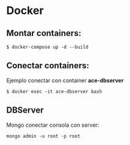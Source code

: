 # Docker

## Montar containers:

`
$ docker-compose up -d --build
`

## Conectar containers:

Ejemplo conectar con container **ace-dbserver**

`
$ docker exec -it ace-dbserver bash
`

## DBServer
Mongo conectar consola con server:

`
mongo admin -u root -p root
`

